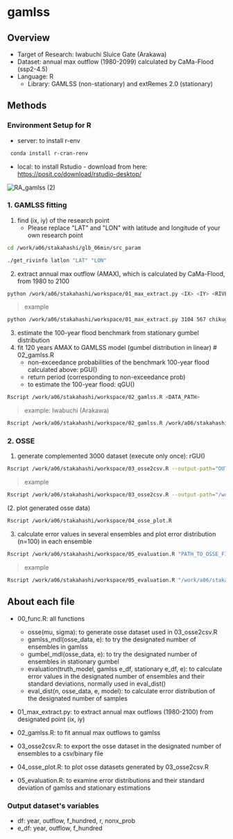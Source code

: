 # gamlss

## Overview
 - Target of Research: Iwabuchi Sluice Gate (Arakawa)
 - Dataset: annual max outflow (1980-2099) calculated by CaMa-Flood (ssp2-4.5)
 - Language: R
   - Library: GAMLSS (non-stationary) and extRemes 2.0 (stationary)

## Methods
### Environment Setup for R
 - server: to install r-env
```bash
 conda install r-cran-renv
```

 - local: to install Rstudio - 
   download from here: https://posit.co/download/rstudio-desktop/

![RA_gamlss (2)](https://github.com/sparkrones/gamlss/assets/82133070/16966149-d761-49a1-99f9-79649cc98998)


### 1. GAMLSS fitting
1. find (ix, iy) of the research point
   - Please replace "LAT" and "LON" with latitude and longitude of your own research point
 ```bash
 cd /work/a06/stakahashi/glb_06min/src_param
 ```
 ```bash
 ./get_rivinfo latlon "LAT" "LON"
 ```

2. extract annual max outflow (AMAX), which is calculated by CaMa-Flood, from 1980 to 2100
  ```bash
 python /work/a06/stakahashi/workspace/01_max_extract.py <IX> <IY> <RIVER> <OUTPUT_DIR>
 ```
 > example
 ```bash
 python /work/a06/stakahashi/workspace/01_max_extract.py 3104 567 chikugo /work/a06/stakahashi/data
 ```

3. estimate the 100-year flood benchmark from stationary gumbel distribution
4. fit 120 years AMAX to GAMLSS model (gumbel distribution in linear)   # 02_gamlss.R
   - non-exceedance probabilities of the benchmark 100-year flood calculated above: pGU()
   - return period (corresponding to non-exceedance prob)
   - to estimate the 100-year flood: qGU()
 ```bash
 Rscript /work/a06/stakahashi/workspace/02_gamlss.R <DATA_PATH>
 ```
 > example: Iwabuchi (Arakawa)
 ```bash
 Rscript /work/a06/stakahashi/workspace/02_gamlss.R /work/a06/stakahashi/data/max_y120.bin
 ```

  
### 2. OSSE
1. generate complemented 3000 dataset (execute only once): rGU()
 ```bash
 Rscript /work/a06/stakahashi/workspace/03_osse2csv.R --output-path="OUTPUT_PATH"
 ```
 > example
 ```bash
 Rscript /work/a06/stakahashi/workspace/03_osse2csv.R --output-path="/work/a06/stakahashi/data/osse_df.csv"
 ```

(2. plot generated osse data)
 ```bash
 Rscript /work/a06/stakahashi/workspace/04_osse_plot.R
 ```

3. calculate error values in several ensembles and plot error distribution (n=100) in each ensemble
 ```bash 
 Rscript /work/a06/stakahashi/workspace/05_evaluation.R "PATH_TO_OSSE_FILE"
 ```
 > example
 ```bash
 Rscript /work/a06/stakahashi/workspace/05_evaluation.R "/work/a06/stakahashi/data/osse_df.csv"
 ```


## About each file
 - 00_func.R: all functions
    - osse(mu, sigma): to generate osse dataset used in 03_osse2csv.R
    - gamlss_mdl(osse_data, e): to try the designated number of ensembles in gamlss
    - gumbel_mdl(osse_data, e): to try the designated number of ensembles in stationary gumbel
    - evaluation(truth_model, gamlss e_df, stationary e_df, e): to calculate error values in the designated number of ensembles and their standard deviations, normally used in eval_dist()
    - eval_dist(n,  osse_data, e, model): to calculate error distribution of the designated number of samples
      
 - 01_max_extract.py: to extract annual max outflows (1980-2100) from designated point (ix, iy)
 - 02_gamlss.R: to fit annual max outflows to gamlss
 - 03_osse2csv.R: to export the osse dataset in the designated number of ensembles to a csv/binary file
 - 04_osse_plot.R: to plot osse datasets generated by 03_osse2csv.R
 - 05_evaluation.R: to examine error distributions and their standard deviation of gamlss and stationary estimations

### Output dataset's variables
 - df: year, outflow, f_hundred, r, nonx_prob
 - e_df: year, outflow, f_hundred
